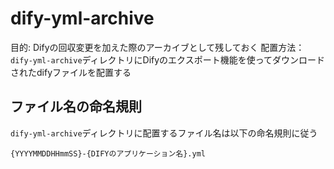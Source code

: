 # dify-yml-archive

目的: Difyの回収変更を加えた際のアーカイブとして残しておく
配置方法：`dify-yml-archive`ディレクトリにDifyのエクスポート機能を使ってダウンロードされたdifyファイルを配置する

## ファイル名の命名規則

`dify-yml-archive`ディレクトリに配置するファイル名は以下の命名規則に従う

```
{YYYYMMDDHHmmSS}-{DIFYのアプリケーション名}.yml
```
